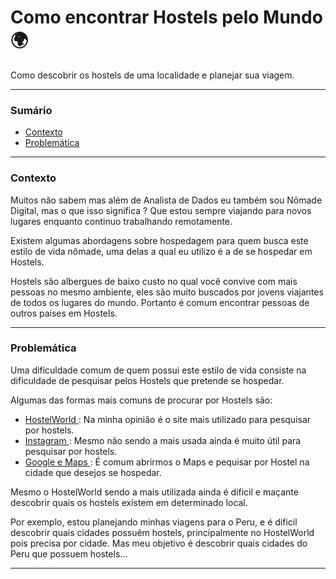 <h1> Como encontrar Hostels pelo Mundo 🌍</h1>
<p> Como descobrir os hostels de uma localidade e planejar sua viagem.</p>

<hr>

<h3> Sumário </h3>
<ul>
    <li> <a href='#contexto'> Contexto </a> </li>
    <li> <a href='#problema'> Problemática </a> </li>
</ul>

<hr>

<h3 id='contexto'> Contexto </h3>
<p> 
    Muitos não sabem mas além de Analista de Dados eu também sou Nômade Digital, mas o que isso significa ? Que estou sempre viajando para novos lugares enquanto continuo trabalhando remotamente. 
</p>
<p>
    Existem algumas abordagens sobre hospedagem para quem busca este estilo de vida nômade, uma delas a qual eu utilizo é a de se hospedar em Hostels. 
</p>
<p>
    Hostels são albergues de baixo custo no qual você convive com mais pessoas no mesmo ambiente, eles são muito buscados por jovens viajantes de todos os lugares do mundo. Portanto é comum encontrar pessoas de outros países em Hostels.  
</p>

<hr>

<h3 id = 'problema'> Problemática </h3>

<p>
    Uma dificuldade comum de quem possui este estilo de vida consiste na dificuldade de pesquisar pelos Hostels que pretende se hospedar.
</p>
<p>
    Algumas das formas mais comuns de procurar por Hostels são:
</p>
<ul>
    <li> 
    <a href=''> HostelWorld </a>: Na minha opinião é o site mais utilizado para pesquisar por hostels. 
    </li>
    <li> 
    <a href=''> Instagram </a>: Mesmo não sendo a mais usada ainda é muito útil para pesquisar por hostels.
    </li>
    <li>
    <a href=''> Google e Maps </a>: É comum abrirmos o Maps e pequisar por Hostel na cidade que desejos se hospedar.
    </li>
</ul>
<p>
    Mesmo o HostelWorld sendo a mais utilizada ainda é dificil e maçante descobrir quais os hostels existem em determinado local.
</p>
<p>
    Por exemplo, estou planejando minhas viagens para o Peru, e é dificil descobrir quais cidades possuêm hostels, principalmente no HostelWorld pois precisa por cidade. Mas meu objetivo é descobrir quais cidades do Peru que possuem hostels...
</p>
<hr>
